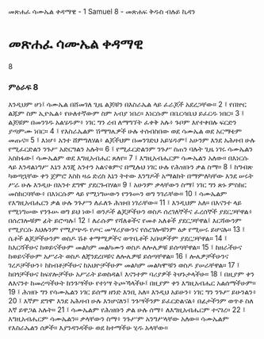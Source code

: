 ﻿
 መጽሐፈ ሳሙኤል ቀዳማዊ - 1 Samuel 8 - መጽሐፍ ቅዱስ ብሉይ ኪዳን
# መጽሐፈ ሳሙኤል ቀዳማዊ
8
### ምዕራፍ 8
እንዲህም ሆነ፤ ሳሙኤል በሸመገለ ጊዜ ልጆቹን በእስራኤል ላይ ፈራጆች አደረጋቸው።
2 ፤ የበኵር ልጁም ስም ኢዮኤል፥ የሁለተኛውም ስም አብያ ነበረ። እነርሱም በቤርሳቤህ ይፈርዱ ነበር።
3 ፤ ልጆቹም በመንገዱ አልሄዱም፥ ነገር ግን ረብ ለማግኘት ፈቀቅ አሉ፥ ጉቦም እየተቀበሉ ፍርድን ያጣምሙ ነበር።
4 ፤ የእስራኤልም ሽማግሌዎች ሁሉ ተሰብስበው ወደ ሳሙኤል ወደ አርማቴም መጡና።
5 ፤ እነሆ፥ አንተ ሸምግለሃል፥ ልጆችህም በመንገድህ አይሄዱም፤ አሁንም እንደ አሕዛብ ሁሉ የሚፈርድልን ንጉሥ አድርግልን አሉት።
6 ፤ የሚፈርድልንም ንጉሥ ስጠን ባሉት ጊዜ ነገሩ ሳሙኤልን አስከፋው፤ ሳሙኤልም ወደ እግዚአብሔር ጸለየ።
7 ፤ እግዚአብሔርም ሳሙኤልን አለው። በእነርሱ ላይ እንዳልነግሥ እኔን እንጂ አንተን አልናቁምና በሚሉህ ነገር ሁሉ የሕዝቡን ቃል ስማ።
8 ፤ ከግብጽ ካወጣኋቸው ቀን ጀምሮ እስከ ዛሬ ድረስ እኔን ትተው እንግዶች አማልክት በማምለካቸው እንደ ሠሩት ሥራ ሁሉ እንዲሁ በአንተ ደግሞ ያደርጉብሃል።
9 ፤ አሁንም ቃላቸውን ስማ፤ ነገር ግን ጽኑ ምስክር መስክርባቸው፥ በእነርሱም ላይ የሚነግሠውን የንጉሡን ወግ ንገራቸው።
10 ፤ ሳሙኤልም የእግዚአብሔርን ቃል ሁሉ ንጉሥን ለፈለጉ ሕዝብ ነገራቸው።
11 ፤ እንዲህም አለ። በእናንተ ላይ የሚነግሠው የንጉሡ ወግ ይህ ነው፤ ወንዶች ልጆቻችሁን ወስዶ ሰረገለኞችና ፈረሰኞች ያደርጋቸዋል፥ በሰረገሎቹም ፊት ይሮጣሉ፤
12 ፤ ለራሱም የሻለቆችና የመቶ አለቆች ያደርጋቸዋል፤ እርሻውንም የሚያርሱ እህሉንም የሚያጭዱ የጦር መሣሪያውንና የሰረገሎቹንም ዕቃ የሚሠሩ ይሆናሉ።
13 ፤ ሴቶች ልጆቻችሁንም ወስዶ ሽቶ ቀማሚዎችና ወጥቤቶች አበዛዎችም ያደርጋቸዋል።
14 ፤ ከእርሻችሁና ከወይናችሁም መልካም መልካሙን ወስዶ ለሎሌዎቹ ይሰጣቸዋል።
15 ፤ ከዘራችሁና ከወይናችሁም አሥራት ወስዶ ለጃንደረቦቹና ለሎሌዎቹ ይሰጣቸዋል።
16 ፤ ሎሌዎቻችሁንና ገረዶቻችሁን፥ ከከብቶቻችሁና ከአህዮቻችሁም መልካም መልካሞቹን ወስዶ ያሠራቸዋል።
17 ፤ ከበጎቻችሁና ከፍየሎቻችሁ አሥራት ይወስዳል፤ እናንተም ባሪያዎች ትሆኑታላችሁ።
18 ፤ በዚያም ቀን ለእናንተ ከመረጣችሁት ከንጉሣችሁ የተነሣ ትጮኻላችሁ፤ በዚያም ቀን እግዚአብሔር አልሰማችሁም።
19 ፤ ሕዝቡ ግን የሳሙኤልን ነገር ይሰማ ዘንድ እንቢ አለ። እንዲህ አይሁን፥ ነገር ግን ንጉሥ ይሁንልን፥
20 ፤ እኛም ደግሞ እንደ አሕዛብ ሁሉ እንሆናለን፤ ንጉሣችንም ይፈርድልናል፥ በፊታችንም ወጥቶ ስለ እኛ ይዋጋል አሉት።
21 ፤ ሳሙኤልም የሕዝቡን ቃል ሁሉ ሰማ፥ ለእግዚአብሔርም ተናገረ።
22 ፤ እግዚአብሔርም ሳሙኤልን። ቃላቸውን ስማ፥ ንጉሥም አንግሥላቸው አለው። ሳሙኤልም የእስራኤልን ሰዎች። እያንዳንዳችሁ ወደ ከተማችሁ ሂዱ አላቸው። 
